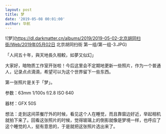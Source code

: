 ```yaml
---
layout: post
title: 梦
date: '2019-05-08 00:01:00'
author: 华航
---
```


![梦](https://dl.darkmatter.cn/albums/2019/2019-05-02-北京胡同扫街/Web/2019年05月02日 北京胡同扫街 第一组/第一组-3.JPG)

「人间五十年，與天地長久相較，如夢又似幻」

大家好，暗物质工作室开张啦！今后这里会不定期地更新一些照片，作为一个普通人，记录点点滴滴，希望可以为这个世界留下一些东西。

第一张照片是关于「梦」。

参数：63mm 1/100s f/2.8 ISO 640

器材：GFX 50S

想法：走到这间茶餐厅外的时候，看见这个人在睡觉，而且靠窗边好近，举起相机就拍下来了。回看这张照片的时候，觉得玻璃上的倒影就像是梦境一样，也呼应了这个睡觉的人，挺有意思的，于是就把这张照片选出来了。